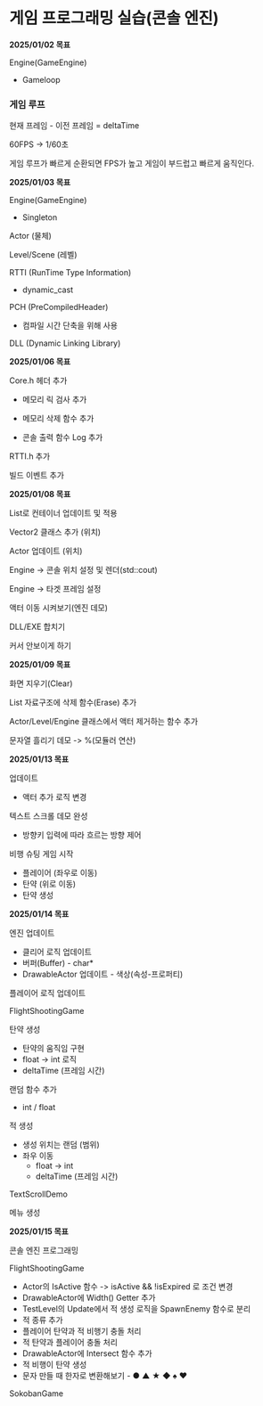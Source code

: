 # 게임 프로그래밍 실습(콘솔 엔진)



**2025/01/02 목표**

Engine(GameEngine)

* Gameloop

### 게임 루프

현재 프레임 - 이전 프레임 = deltaTime

60FPS -> 1/60초

게임 루프가 빠르게 순환되면 FPS가 높고 게임이 부드럽고 빠르게 움직인다.





**2025/01/03 목표**

Engine(GameEngine)

* Singleton

Actor (물체)

Level/Scene (레벨)

RTTI (RunTime Type Information)

* dynamic_cast

PCH (PreCompiledHeader)

* 컴파일 시간 단축을 위해 사용

DLL (Dynamic Linking Library)



**2025/01/06 목표**

Core.h 헤더 추가

* 메모리 릭 검사 추가

* 메모리 삭제 함수 추가

* 콘솔 출력 함수 Log 추가

RTTI.h 추가

빌드 이벤트 추가



**2025/01/08 목표**

List로 컨테이너 업데이트 및 적용

Vector2 클래스 추가 (위치)

Actor 업데이트 (위치)

Engine -> 콘솔 위치 설정 및 렌더(std::cout)

Engine -> 타겟 프레임 설정

액터 이동 시켜보기(엔진 데모)

DLL/EXE 합치기

커서 안보이게 하기



**2025/01/09 목표**

화면 지우기(Clear)

List 자료구조에 삭제 함수(Erase) 추가

Actor/Level/Engine 클래스에서 액터 제거하는 함수 추가

문자열 흘리기 데모 -> %(모듈러 연산)



**2025/01/13 목표**

업데이트

* 액터 추가 로직 변경

텍스트 스크롤 데모 완성

* 방향키 입력에 따라 흐르는 방향 제어

비행 슈팅 게임 시작

* 플레이어 (좌우로 이동)
* 탄약 (위로 이동)
* 탄약 생성



**2025/01/14 목표**

엔진 업데이트

* 클리어 로직 업데이트
* 버퍼(Buffer) - char*
* DrawableActor 업데이트 - 색상(속성-프로퍼티)

플레이어 로직 업데이트



FlightShootingGame

탄약 생성

* 탄약의 움직임 구현
* float -> int 로직
* deltaTime (프레임 시간)

랜덤 함수 추가

* int / float

적 생성

* 생성 위치는 랜덤 (범위)
* 좌우 이동
  * float -> int
  * deltaTime (프레임 시간)



TextScrollDemo

메뉴 생성



**2025/01/15 목표**

콘솔 엔진 프로그래밍

FlightShootingGame

* Actor의 IsActive 함수 -> isActive && !isExpired 로 조건 변경
* DrawableActor에 Width() Getter 추가
* TestLevel의 Update에서 적 생성 로직을 SpawnEnemy 함수로 분리
* 적 종류 추가
* 플레이어 탄약과 적 비행기 충돌 처리
* 적 탄약과 플레이어 충돌 처리
* DrawableActor에 Intersect 함수 추가
* 적 비행이 탄약 생성
* 문자 만들 때 한자로 변환해보기  - ● ▲ ★ ◆ ♠ ♥

SokobanGame
